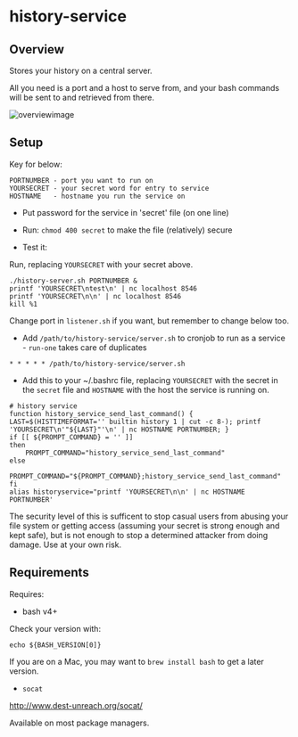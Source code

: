 # history-service

## Overview

Stores your history on a central server. 

All you need is a port and a host to serve from, and your bash commands will be
sent to and retrieved from there.

![overviewimage](https://raw.githubusercontent.com/ianmiell/history-service/master/history-server.png)

## Setup


Key for below:

```
PORTNUMBER - port you want to run on
YOURSECRET - your secret word for entry to service
HOSTNAME   - hostname you run the service on
```

- Put password for the service in 'secret' file (on one line)

- Run: `chmod 400 secret` to make the file (relatively) secure

- Test it:

Run, replacing `YOURSECRET` with your secret above.

```
./history-server.sh PORTNUMBER &
printf 'YOURSECRET\ntest\n' | nc localhost 8546
printf 'YOURSECRET\n\n' | nc localhost 8546
kill %1
```

Change port in `listener.sh` if you want, but remember to change below too.

- Add `/path/to/history-service/server.sh` to cronjob to run as a service -
`run-one` takes care of duplicates

```
* * * * * /path/to/history-service/server.sh
```

- Add this to your ~/.bashrc file, replacing `YOURSECRET` with the secret in the
`secret` file and `HOSTNAME` with the host the service is running on.

```
# history service
function history_service_send_last_command() { LAST=$(HISTTIMEFORMAT='' builtin history 1 | cut -c 8-); printf 'YOURSECRET\n'"${LAST}"'\n' | nc HOSTNAME PORTNUMBER; }
if [[ ${PROMPT_COMMAND} = '' ]]
then
	PROMPT_COMMAND="history_service_send_last_command"
else
	PROMPT_COMMAND="${PROMPT_COMMAND};history_service_send_last_command"
fi
alias historyservice="printf 'YOURSECRET\n\n' | nc HOSTNAME PORTNUMBER'
```

The security level of this is sufficent to stop casual users from abusing your
file system or getting access (assuming your secret is strong enough and kept
safe), but is not enough to stop a determined attacker from doing damage.
Use at your own risk.

## Requirements

Requires:

- bash v4+

Check your version with:

```
echo ${BASH_VERSION[0]}
```

If you are on a Mac, you may want to `brew install bash` to get a later version.

- `socat`

http://www.dest-unreach.org/socat/

Available on most package managers.

